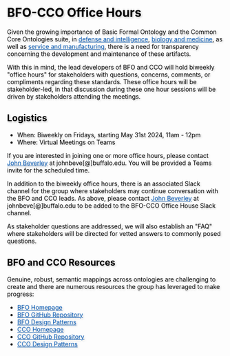 <meta charset="UTF-8">
<meta name="viewport" content="width=device-width, initial-scale=1.0">
<title>BFO-CCO Office Hours</title>
<style>
body {
  position: relative;
  height: 100vh; 
  margin: 0;
  background: transparent;
  color: #000; /* Black text */
}
body::before {
  content: "";
  position: absolute;
  top: 0;
  left: 0;
  right: 0;
  bottom: 0;
  background-image: url('https://raw.githubusercontent.com/johnbeve/NCOR-Test/main/docs/logos/office-hours.jpeg');
  background-repeat: no-repeat;
  background-attachment: fixed;
  background-size: cover;
  opacity: 0.05; /* Lighten the background */
  z-index: -1;
}
h1, h2, p, a, li {
  text-shadow: 2px 2px 4px rgba(0, 0, 0, 0.2); /* Text shadow for better readability */
}
.custom-color {
  color: #0056b3; 
  transition: color 0.3s; /* Smooth transition for color change */
}
/* Change color when hovering */
.custom-color:hover {
  color: #003580; /* Darker shade of the original color */
}
</style>
</head>
<body>
<h1>BFO-CCO Office Hours</h1>

<p>Given the growing importance of Basic Formal Ontology and the Common Core Ontologies suite, in <a href="https://www.buffalo.edu/cas/philosophy/news/latestnews/smith-top-level-ontologies.html" class="custom-color">defense and intelligence</a>, <a href="https://obofoundry.org/" class="custom-color">biology and medicine</a>, as well as <a href="https://spec.industrialontologies.org/iof/" class="custom-color">service and manufacturing</a>, there is a need for transparency concerning the development and maintenance of these artifacts.</p>

<p>With this in mind, the lead developers of BFO and CCO will hold biweekly "office hours" for stakeholders with questions, concerns, comments, or compliments regarding these standards. These office hours will be stakeholder-led, in that discussion during these one hour sessions will be driven by stakeholders attending the meetings. 

<h2>Logistics</h2>

<ul>
    <li>When: Biweekly on Fridays, starting May 31st 2024, 11am - 12pm</li>
    <li>Where: Virtual Meetings on Teams</li>
</ul>

<p>If you are interested in joining one or more office hours, please contact <a href="https://johnbeverley.com/" class="custom-color">John Beverley</a> at johnbeve[@]buffalo.edu. You will be provided a Teams invite for the scheduled time.</p>

<p>In addition to the biweekly office hours, there is an associated Slack channel for the group where stakeholders may continue conversation with the BFO and CCO leads. As above, please contact <a href="https://johnbeverley.com/" class="custom-color">John Beverley</a> at johnbeve[@]buffalo.edu to be added to the BFO-CCO Office House Slack channel.</p>

<p>As stakeholder questions are addressed, we will also establish an "FAQ" where stakeholders will be directed for vetted answers to commonly posed questions.<p>

<h2>BFO and CCO Resources</h2>

<p>Genuine, robust, semantic mappings across ontologies are challenging to create and there are numerous resources the group has leveraged to make progress:</p>
<ul>
  <li><a href="https://basic-formal-ontology.org/" class="custom-color">BFO Homepage</a></li>
  <li><a href="https://github.com/BFO-ontology/BFO-2020" class="custom-color">BFO GitHub Repository</a></li>
  <li><a href="https://philarchive.org/archive/OTTBBF" class="custom-color">BFO Design Patterns</a></li>
  <li><a href="https://www.ontologyrepository.com/" class="custom-color">CCO Homepage</a></li>
  <li><a href="https://github.com/CommonCoreOntology/CommonCoreOntologies" class="custom-color">CCO GitHub Repository</a></li>
  <li><a href="https://arxiv.org/pdf/2404.17758" class="custom-color">CCO Design Patterns</a></li>
</ul>
